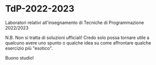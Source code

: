 # TdP-2022-2023
Laboratori relativi all'insegnamento di Tecniche di Programmazione 2022/2023

N.B.
Non si tratta di soluzioni ufficiali! 
Credo solo possa tornare utile a qualcuno avere uno spunto o qualche idea su come affrontare qualche esercizio più "esotico".

Buono studio!
